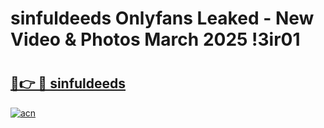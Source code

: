 # sinfuldeeds Onlyfans Leaked - New Video & Photos March 2025 !3ir01

# <h2><a href="https://rur7lt.iuczelnia.edu.pl?title=sinfuldeeds&ref=3ir01">🔗👉 🔴 sinfuldeeds</a></h2>

[![acn](https://github.com/user-attachments/assets/0f9c940e-d8b0-45ae-aac7-cd30a18b3e1c)](https://rur7lt.iuczelnia.edu.pl?title=sinfuldeeds&ref=3ir01)

